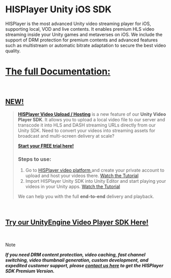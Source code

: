 # HISPlayer Unity iOS SDK

HISPlayer is the most advanced Unity video streaming player for iOS, supporting local, VOD and live contents. It enables premium HLS video streaming inside your Unity games and metaverses on iOS. We include the support of DRM protection for premium contents and advanced features such as multistream or automatic bitrate adaptation to secure the best video quality.

# [The full Documentation:](https://hisplayer.github.io/UnityiOS-SDK)

<br>

##  [NEW!](https://hisplayer.github.io/UnityVideoUpload/#/README)
> **[HISPlayer Video Upload / Hosting](https://hisplayer.github.io/UnityVideoUpload/#/README)** is a new feature of our **Unity Video Player SDK**. It allows you to upload a local video file to our server and transcode it into HLS and DASH streaming URLs directly from our Unity SDK. Need to convert your videos into streaming assets for broadcast and multi-screen delivery at scale?
>
> **[Start your FREE trial here!](https://dashboard.hisplayer.com/signup)**
>
> ### Steps to use:
>
> 1. Go to [HISPlayer video platform ](https://dashboard.hisplayer.com/signup) and create your private account to upload and host your videos there. [Watch the Tutorial](https://www.youtube.com/watch?v=awfN0zz-8zQ)
> 2. Import HISPlayer Unity SDK into Unity Editor and start playing your videos in your Unity apps. [Watch the Tutorial](https://www.youtube.com/watch?v=POzM5U31tzc) 
>  
> We can help you with the full **end-to-end** delivery and playback.

<br>

## [Try our UnityEngine Video Player SDK Here!](https://github.com/HISPlayer/Unity_Video_Player/releases/tag/v3.4.1)

<br>

> [!NOTE]
> ***If you need DRM content protection, video caching, fast channel switching, video thumbnail generation, custom development, and expedited customer support, please [contact us here](https://hisplayer.com/contact-hisplayer-unity-sdk-premium/) to get the HISPlayer SDK Premium Version.***

